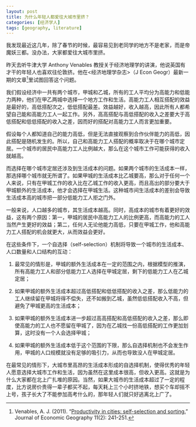 ```yaml
---
layout: post
title: 为什么年轻人都爱往大城市里挤？
categories: [经济学人]
tags: [geography, literature]
---
```


我发现最近这几年，除了春节的时候，最容易见到老同学的地方不是老家，而是帝魔妖三都。没办法，大家都爱往大城市里挤。

昨天去听牛津大学 Anthony Venables 教授关于经济地理学的讲演，他说英国有才干的年轻人也喜欢往伦敦挤。他在<经济地理学杂志>（J Econ Geogr）最新一期的文章[^1]里试图回答这个问题。

我们假设经济中一共有两个城市，甲城和乙城，所有的工人平均分为高能力和低能力两种，他们在甲乙两城中选择一个地方工作和生活。高能力工人相互搭配的效益是最好的，高低搭配次之，低低搭配最差。效益越好，收入越高，因此所有人都希望自己能和高能力工人一起工作。另外，高高搭配与高低搭配的收入之差要大于高低搭配和低低搭配的收入之差，因而好的搭配对高能力工人而言更加重要。

假设每个人都知道自己的能力高低，但是无法直接观察到合作伙伴能力的高低，因此搭配是随机发生的。所以，自己和高能力工人搭配的概率取决于在哪个城市定居。一个城市的居民中高能力工人比例越大，那么在这个城市工作可能获得的收入就越高。

而选择在哪个城市定居还涉及到生活成本的问题。如果两个城市的生活成本一样，那选择哪个城市就无所谓了。如果甲城的生活成本比乙城要高，那么对于任何一个人来说，只有在甲城工作的收入比在乙城工作的收入更高，而且高出的部分要大于甲城额外的生活成本，他才会选择在甲城生活。这种城市间生活成本的差别会导致生活成本高的城市把一部分低能力工人拒之门外。

一般来说，人口越多的城市，其生活成本越高。同时，高成本的城市有着更好的效益，这有两个原因：第一，甲城的居民中高能力工人的比例更高，而高能力的工人当然产生更好的效益；第二，任何人无论他能力高低，只要在甲城工作，他和高能力工人搭配的机会就更大，从而效益会更好。

在这些条件下，一个自选择（self-selection）机制将导致一个城市的生活成本、人口数量和人口结构的互动：

1. 最常见的情形是，甲城的额外生活成本在一定的范围之内，根据模型的推演，所有高能力工人和部分低能力工人选择在甲城定居，剩下的低能力工人在乙城定居；

1. 如果甲城的额外生活成本超过高低搭配和低低搭配的收入之差，那么低能力的工人继续留在甲城将得不偿失，还不如搬到乙城，虽然低低搭配收入不高，但避免了甲城更高的生活成本；

1. 如果甲城的额外生活成本进一步超过高高搭配和高低搭配的收入之差，那么即使高能力的工人也不愿留在甲城了，因为在乙城找一份高低搭配的工作更加划算，这时没有一个人会选择甲城；

1. 如果甲城的额外生活成本低于这个范围的下限，那么自选择机制也不会发生作用，甲城的人口规模就没有足够的吸引力，从而也导致没人在甲城定居。

在最常见的情形下，大城市里高昂的生活成本形成的自选择机制，使得优秀的年轻人愿意选择大城市工作和生活，因为虽然在这里成本很高，但收入更高。这就是为什么大家都在北上广扎堆的原因。当然，如果大城市的生活成本超过了一定的程度，比方说房价贵得一辈子都买不起，每天耗上三个小时挤地铁，想买个车却摇不上号，孩子长大了不能参加高考什么的，那年轻人们就只好逃离北上广了。

[^1]: Venables, A. J. (2011). “[Productivity in cities: self-selection and sorting.](http://joeg.oxfordjournals.org/content/11/2/241.short)” Journal of Economic Geography 11(2): 241-251.
